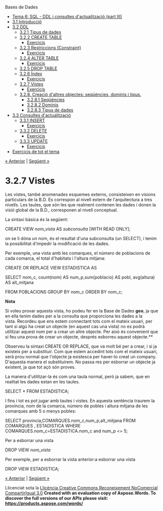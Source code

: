 Bases de Dades

- [Tema 6: SQL - DDL i consultes d'actualització (part III)](index.md)
- [3.1 Introducció](31_introducci.md)
- [3.2 DDL](32_ddl.md) 
  - [3.2.1 Tipus de dades](321_tipus_de_dades.md)
  - [3.2.2 CREATE TABLE](322_create_table.md) 
    - [Exercicis](exercicis.md)
  - [3.2.3 Restriccions (Constraint)](323_restriccions_constraint.md) 
    - [Exercicis](exercicis0.md)
  - [3.2.4 ALTER TABLE](324_alter_table.md) 
    - [Exercicis](exercicis1.md)
  - [3.2.5 DROP TABLE](325_drop_table.md)
  - [3.2.6 Índex](326_ndex.md) 
    - [Exercicis](exercicis2.md)
  - [3.2.7 Vistes](327_vistes.md) 
    - [Exercicis](exercicis3.md)
  - [3.2.8. Creació d'altres objectes: seqüències, dominis i tipus.](328_creaci_daltres_objectes_seqncies_dominis_i_tipus.md) 
    - [3.2.8.1 Seqüències](3281_seqncies.md)
    - [3.2.8.2 Dominis](3282_dominis.md)
    - [3.2.8.3 Tipus de dades](3283_tipus_de_dades.md)
- [3.3 Consultes d'actualització](33_consultes_dactualitzaci.md) 
  - [3.3.1 INSERT](331_insert.md) 
    - [Exercicis](exercicis4.md)
  - [3.3.2 DELETE](332_delete.md) 
    - [Exercicis](exercicis5.md)
  - [3.3.3 UPDATE](333_update.md) 
    - [Exercicis](exercicis6.md)
- [Exercicis de tot el tema](exercicis_de_tot_el_tema.md)

[« Anterior](exercicis2.md) | [Següent »](exercicis3.md)
# <a name="main"></a>**3.2.7 Vistes**
Les vistes, també anomenades esquemes externs, consisteixen en visions particulars de la B.D. Es correspon al nivell extern de l'arquitectura a tres nivells. Les taules, que són les que realment contenen les dades i donen la visió global de la B.D., corresponen al nivell conceptual.

La sintaxi bàsica és la següent:

CREATE VIEW *nom\_vista* 
AS *subconsulta*
[WITH READ ONLY];

on se li dóna un nom, és el resultat d'una subconsulta (un SELECT), i tenim la possibilitat d'impedir la modificació de les dades.

Per exemple, una vista amb les comarques, el número de poblacions de cada comarca, el total d'habitats i l'altura mitjana:

CREATE OR REPLACE VIEW ESTADISTICA AS 

SELECT nom\_c, count(nom) AS num\_p,sum(poblacio) AS pobl, avg(altura) AS alt\_mitjana 

FROM POBLACIONS
GROUP BY nom\_c
ORDER BY nom\_c;

**Nota**

Si voleu provar aquesta vista, ho podeu fer en la Base de Dades **geo**, ja que en ella tenim dades per a la consulta que proporciona les dades a la vista. Recordeu que ens estem connectant tots com el mateix usuari, per tant si algú ha creat un objecte (en aquest cas una vista) no es podrà utilitzar aquest nom per a crear un altre objecte. Per això és convenient que si feu una prova de crear un objecte, després esborreu aquest objecte.** 

Observeu la sintaxi CREATE OR REPLACE, que va molt bé per a crear, i si ja existeix per a substituir. Com que estem accedint tots com el mateix usuari, serà prou normal que l'objecte ja existesca per haver-lo creat un company. D'aquesta manera el substituirem. No passa res per esborrar un objecte ja existent, ja que tot açò són proves.

La manera d'utilitzar-la és com una taula normal, però ja sabem, que en realitat les dades estan en les taules.

SELECT \* 
FROM ESTADISTICA;

I fins i tot es pot jugar amb taules i vistes. En aquesta sentència traurem la província, nom de la comarca, número de pobles i altura mitjana de les comarques amb 5 o menys pobles:

SELECT provincia,COMARQUES.nom\_c,num\_p,alt\_mitjana
FROM COMARQUES , ESTADISTICA
WHERE COMARQUES.nom\_c=ESTADISTICA.nom\_c and num\_p <= 5;



Per a esborrar una vista

DROP VIEW *nom\_vista*

Per exemple, per a esborrar la vista anterior:a esborrar una vista

DROP VIEW ESTADISTICA;

[« Anterior](exercicis2.md) | [Següent »](exercicis3.md)

Llicenciat sota la [Llicència Creative Commons Reconeixement NoComercial CompartirIgual 3.0](http://creativecommons.org/licenses/by-nc-sa/3.0/)
**Created with an evaluation copy of Aspose.Words. To discover the full versions of our APIs please visit: https://products.aspose.com/words/**
